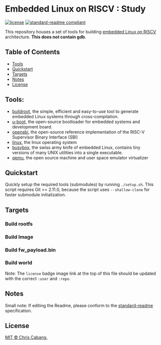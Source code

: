 # Embedded Linux on RISCV : Study

[![license](https://img.shields.io/github/license/:user/:repo.svg)](../LICENSE)
[![standard-readme compliant](https://img.shields.io/badge/readme%20style-standard-brightgreen.svg?style=flat-square)](https://github.com/RichardLitt/standard-readme)


This repository houses a set of tools for building [embedded Linux on RISCV](https://github.com/chriscabang/embedded-linux-on-riscv) architecture. **This does not contain gdb**.

## Table of Contents

- [Tools](#tools)
- [Quickstart](#quickstart)
- [Targets](#targets)
- [Notes](#notes)
- [License](#license)

## Tools:
* [buildroot](https://github.com/buildroot/buildroot), the simple, efficient and easy-to-use tool to generate embedded Linux systems through cross-compilation.
* [u-boot](https://github.com/openhwgroup/u-boot/), the open-source bootloader for embedded systems and development board.
* [opensbi](https://github.com/riscv/opensbi/), the open-source reference implementation of the RISC-V Supervisor Binary Interface (SBI)
* [linux](https://git.kernel.org/pub/scm/linux/kernel/git/stable/linux.git), the linux operating system
* [busybox](https://github.com/mirror/busybox.git), the swiss army knife of embedded Linux, contains tiny versions of many UNIX utilities into a single executable. 
* [qemu](https://github.com/qemu/qemu.git), the open source machine and user space emulator virtualizer


## Quickstart

Quickly setup the required tools (submodules) by running `./setup.sh`. This script requires Git >= 2.11.0, 
because the script uses `--shallow-clone` for faster submodule initialization.


## Targets

### Build rootfs

### Build Image

### Build fw_payload.bin

### Build world



Note: The `license` badge image link at the top of this file should be updated with the correct `:user` and `:repo`.

## Notes

Small note: If editing the Readme, please conform to the [standard-readme](https://github.com/RichardLitt/standard-readme) specification.

## License

[MIT © Chris Cabang.](../LICENSE)

